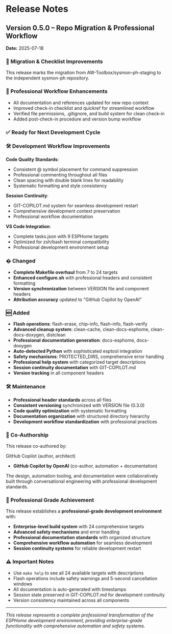 # Release Notes

## Version 0.5.0 – Repo Migration & Professional Workflow

**Date:** 2025-07-18

### 🚀 Migration & Checklist Improvements

This release marks the migration from AW-Toolbox/sysmon-ph-staging to the independent sysmon-ph repository.

### 📝 Professional Workflow Enhancements

- All documentation and references updated for new repo context
- Improved check-in checklist and quickref for streamlined workflow
- Verified file permissions, .gitignore, and build system for clean check-in
- Added post-check-in procedure and version bump workflow

### ✅ Ready for Next Development Cycle


### 🛠️ Development Workflow Improvements

**Code Quality Standards**:
- Consistent @ symbol placement for command suppression
- Professional commenting throughout all files
- Clean spacing with double blank lines for readability
- Systematic formatting and style consistency

**Session Continuity**:
- GIT-COPILOT.md system for seamless development restart
- Comprehensive development context preservation
- Professional workflow documentation

**VS Code Integration**:
- Complete tasks.json with 9 ESPHome targets
- Optimized for zsh/bash terminal compatibility
- Professional development environment setup

### � Changed

- **Complete Makefile overhaul** from 7 to 24 targets
- **Enhanced configure.sh** with professional headers and consistent formatting
- **Version synchronization** between VERSION file and component headers
- **Attribution accuracy** updated to "GitHub Copilot by OpenAI"

### 🆕 Added

- **Flash operations**: flash-erase, chip-info, flash-info, flash-verify
- **Advanced cleanup system**: clean-cache, clean-docs-esphome, clean-docs-doxygen, distclean
- **Professional documentation generation**: docs-esphome, docs-doxygen
- **Auto-detected Python** with sophisticated esptool integration
- **Safety mechanisms**: PROTECTED_DIRS, comprehensive error handling
- **Professional help system** with categorized target descriptions
- **Session continuity documentation** with GIT-COPILOT.md
- **Version tracking** in all component headers

### 🛠 Maintenance

- **Professional header standards** across all files
- **Consistent versioning** synchronized with VERSION file (0.3.0)
- **Code quality optimization** with systematic formatting
- **Documentation organization** with structured directory hierarchy
- **Development workflow standardization** with professional practices

### 🙏 Co-Authorship

This release co-authored by:

GitHub Copilot (author, architect)
- **GitHub Copilot by OpenAI** (co-author, automation + documentation)

The design, automation tooling, and documentation were collaboratively built through conversational engineering with professional development standards.

### 🎉 Professional Grade Achievement

This release establishes a **professional-grade development environment** with:
- **Enterprise-level build system** with 24 comprehensive targets
- **Advanced safety mechanisms** and error handling
- **Professional documentation standards** with organized structure
- **Comprehensive workflow automation** for seamless development
- **Session continuity systems** for reliable development restart

### ⚠️ Important Notes

- Use `make help` to see all 24 available targets with descriptions
- Flash operations include safety warnings and 5-second cancellation windows
- All documentation is auto-generated with timestamps
- Session state preserved in GIT-COPILOT.md for development continuity
- Version consistency maintained across all components

---

*This release represents a complete professional transformation of the ESPHome development environment, providing enterprise-grade functionality with comprehensive automation and safety systems.*

